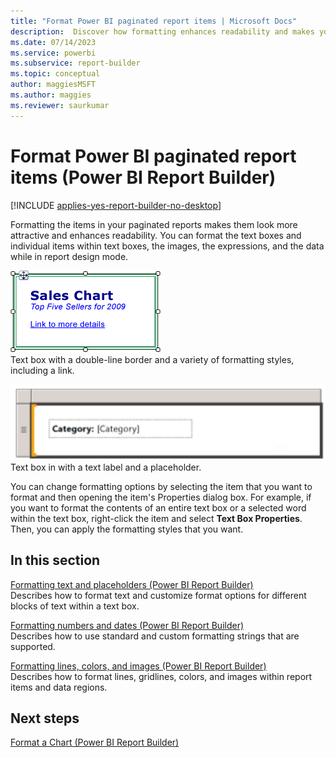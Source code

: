 ```yaml
---
title: "Format Power BI paginated report items | Microsoft Docs"
description:  Discover how formatting enhances readability and makes your Power BI paginated reports more attractive in Power BI Report Builder.
ms.date: 07/14/2023
ms.service: powerbi
ms.subservice: report-builder
ms.topic: conceptual
author: maggiesMSFT
ms.author: maggies
ms.reviewer: saurkumar
---
```

# Format Power BI paginated report items (Power BI Report Builder)

[!INCLUDE [applies-yes-report-builder-no-desktop](../../includes/applies-yes-report-builder-no-desktop.md)]

  Formatting the items in your paginated reports makes them look more attractive and enhances readability. You can format the text boxes and individual items within text boxes, the images, the expressions, and the data while in report design mode.  
  
 ![Screenshot showing Mixed Format Text.](../report-design/media/mixed-format-text.gif "Screenshot showing Mixed Format Text")  
  Text box with a double-line border and a variety of formatting styles, including a link.  
  
 ![Screenshot showing text label placeholder.](../report-design/media/text-label-placeholder.png "Screenshot showing text label placeholder")  
 Text box in with a text label and a placeholder.  
  
 You can change formatting options by selecting the item that you want to format and then opening the item's Properties dialog box. For example, if you want to format the contents of an entire text box or a selected word within the text box, right-click the item and select **Text Box Properties**. Then, you can apply the formatting styles that you want.  
  
  
  
## In this section  
 [Formatting text and placeholders &#40;Power BI Report Builder&#41;](/sql/reporting-services/report-design/formatting-text-and-placeholders-report-builder-and-ssrs)  
 Describes how to format text and customize format options for different blocks of text within a text box.  
  
 [Formatting numbers and dates &#40;Power BI Report Builder&#41;](/sql/reporting-services/report-design/formatting-numbers-and-dates-report-builder-and-ssrs)  
 Describes how to use standard and custom formatting strings that are supported.
  
 [Formatting lines, colors, and images &#40;Power BI Report Builder&#41;](/sql/reporting-services/report-design/formatting-lines-colors-and-images-report-builder-and-ssrs)  
 Describes how to format lines, gridlines, colors, and images within report items and data regions.  
  
  
## Next steps  
 [Format a Chart &#40;Power BI Report Builder&#41;](../../paginated-reports/report-design/visualizations/formatting-chart-report-builder.md)  
  
  
